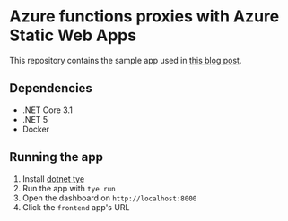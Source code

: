 # Azure functions proxies with Azure Static Web Apps

This repository contains the sample app used in [this blog post](https://blog.danielreis.dev/using-function-proxies-with-azure-static-web-apps).

## Dependencies

- .NET Core 3.1
- .NET 5
- Docker

## Running the app

1. Install [dotnet tye](https://github.com/dotnet/tye)
2. Run the app with `tye run`
3. Open the dashboard on `http://localhost:8000`
4. Click the `frontend` app's URL